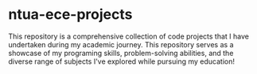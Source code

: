 # ntua-ece-projects
This repository is a comprehensive collection of code projects that I have undertaken during my academic journey. This repository serves as a showcase of my programing skills, problem-solving abilities, and the diverse range of subjects I've explored while pursuing my education! 
